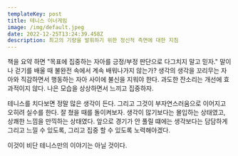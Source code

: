 ```yaml
---
templateKey: post
title: 테니스 이너게임
image: /img/default.jpeg
date: 2022-12-25T13:24:39.458Z
description: 최고의 기량을 발휘하기 위한 정신적 측면에 대한 지침
---
```

책을 요약 하면 "목표에 집중하는 자아를 긍정/부정 판단으로 다그치지 말고 믿자."  말이나 걷기를 배울 때 불완전 속에서 계속 배워나가지 않는가?  생각의 생각을 꼬리무는 자아와  직감하면서 행동하는 자아 사이에 불신을 지워야 한다. 과도한 잔소리는 개선에 효과적이지 않다. 나은 모습을 상상하면서 느끼고 집중하자. 

테니스를 치다보면 정말 많은 생각이 든다. 그리고 그것이 부자연스러움으로 이어지고 오히려 실수를 한다. 잘 쳤을 때를 돌이켜보자. 생각이 많기보다는 몰입하는 상태였고, 상쾌한 느낌을 만끽하는 상태였다. 앞으로 경기가 안 풀릴 떄에는 생각보다는 담담하게 그리고 느낄 수 있도록, 그리고 집중 할 수 있도록 노력해야겠다. 

이것이 비단 테니스만의 이야기는 아닐 것이다.